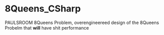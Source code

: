 # 8Queens_CSharp
PAULSROOM 8Queens Problem, overengineereed design of the 8Queens Probelm that **will** have shit performance
